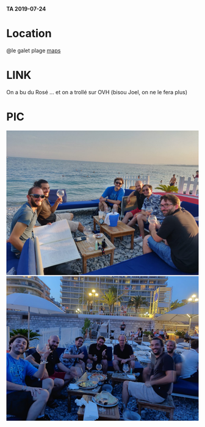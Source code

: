 **TA 2019-07-24**

# Location
@le galet plage [maps]

# LINK 
On a bu du Rosé ... et on a trollé sur OVH (bisou Joel, on ne le fera plus)

# PIC
![TA4](./images/photos/PHOTO-2019-07-24-22-46-16.jpg)
![TA4](./images/photos/PHOTO-2019-07-24-22-46-17.jpg)

[maps]:https://goo.gl/maps/YahqvuwesTWUPD2V8
